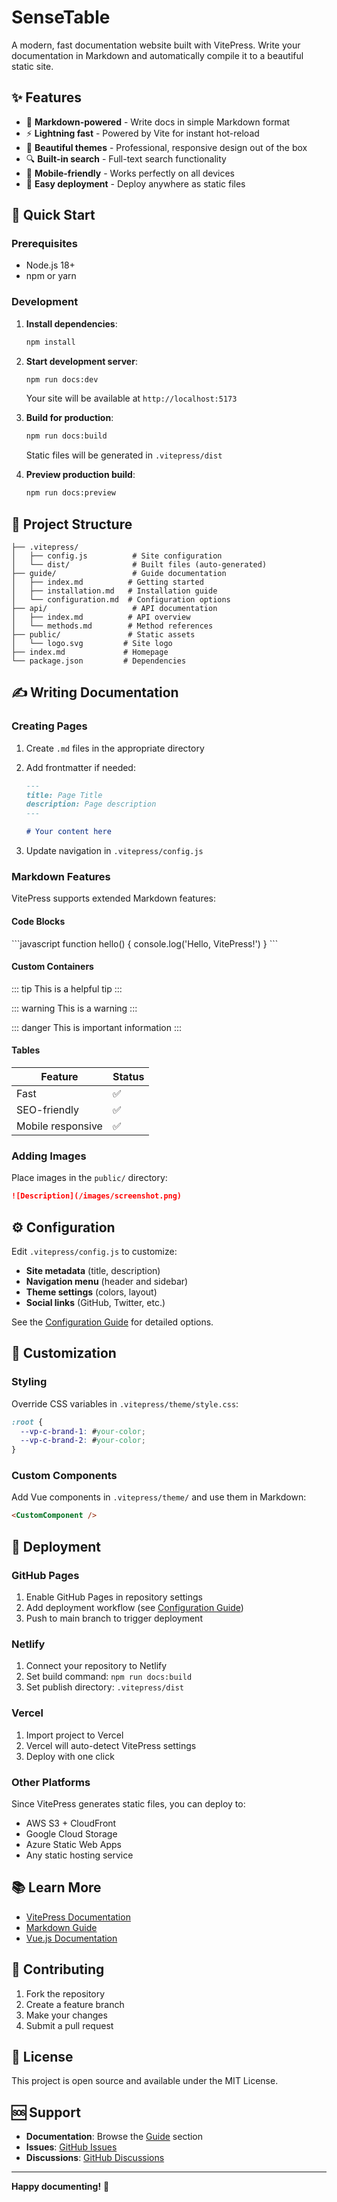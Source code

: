 # SenseTable

A modern, fast documentation website built with VitePress. Write your documentation in Markdown and automatically compile it to a beautiful static site.

## ✨ Features

- 📝 **Markdown-powered** - Write docs in simple Markdown format
- ⚡ **Lightning fast** - Powered by Vite for instant hot-reload
- 🎨 **Beautiful themes** - Professional, responsive design out of the box
- 🔍 **Built-in search** - Full-text search functionality
- 📱 **Mobile-friendly** - Works perfectly on all devices
- 🚀 **Easy deployment** - Deploy anywhere as static files

## 🚀 Quick Start

### Prerequisites

- Node.js 18+ 
- npm or yarn

### Development

1. **Install dependencies**:
   ```bash
   npm install
   ```

2. **Start development server**:
   ```bash
   npm run docs:dev
   ```
   
   Your site will be available at `http://localhost:5173`

3. **Build for production**:
   ```bash
   npm run docs:build
   ```
   
   Static files will be generated in `.vitepress/dist`

4. **Preview production build**:
   ```bash
   npm run docs:preview
   ```

## 📁 Project Structure

```
├── .vitepress/
│   ├── config.js          # Site configuration
│   └── dist/              # Built files (auto-generated)
├── guide/                 # Guide documentation
│   ├── index.md          # Getting started
│   ├── installation.md   # Installation guide
│   └── configuration.md  # Configuration options
├── api/                   # API documentation
│   ├── index.md          # API overview
│   └── methods.md        # Method references
├── public/               # Static assets
│   └── logo.svg         # Site logo
├── index.md             # Homepage
└── package.json         # Dependencies
```

## ✍️ Writing Documentation

### Creating Pages

1. Create `.md` files in the appropriate directory
2. Add frontmatter if needed:
   ```markdown
   ---
   title: Page Title
   description: Page description
   ---
   
   # Your content here
   ```

3. Update navigation in `.vitepress/config.js`

### Markdown Features

VitePress supports extended Markdown features:

#### Code Blocks
\`\`\`javascript
function hello() {
  console.log('Hello, VitePress!')
}
\`\`\`

#### Custom Containers
::: tip
This is a helpful tip
:::

::: warning
This is a warning
:::

::: danger
This is important information
:::

#### Tables
| Feature | Status |
|---------|--------|
| Fast | ✅ |
| SEO-friendly | ✅ |
| Mobile responsive | ✅ |

### Adding Images

Place images in the `public/` directory:

```markdown
![Description](/images/screenshot.png)
```

## ⚙️ Configuration

Edit `.vitepress/config.js` to customize:

- **Site metadata** (title, description)
- **Navigation menu** (header and sidebar)
- **Theme settings** (colors, layout)
- **Social links** (GitHub, Twitter, etc.)

See the [Configuration Guide](./guide/configuration.md) for detailed options.

## 🎨 Customization

### Styling

Override CSS variables in `.vitepress/theme/style.css`:

```css
:root {
  --vp-c-brand-1: #your-color;
  --vp-c-brand-2: #your-color;
}
```

### Custom Components

Add Vue components in `.vitepress/theme/` and use them in Markdown:

```markdown
<CustomComponent />
```

## 🚀 Deployment

### GitHub Pages

1. Enable GitHub Pages in repository settings
2. Add deployment workflow (see [Configuration Guide](./guide/configuration.md))
3. Push to main branch to trigger deployment

### Netlify

1. Connect your repository to Netlify
2. Set build command: `npm run docs:build`
3. Set publish directory: `.vitepress/dist`

### Vercel

1. Import project to Vercel
2. Vercel will auto-detect VitePress settings
3. Deploy with one click

### Other Platforms

Since VitePress generates static files, you can deploy to:
- AWS S3 + CloudFront
- Google Cloud Storage
- Azure Static Web Apps
- Any static hosting service

## 📚 Learn More

- [VitePress Documentation](https://vitepress.dev/)
- [Markdown Guide](https://www.markdownguide.org/)
- [Vue.js Documentation](https://vuejs.org/)

## 🤝 Contributing

1. Fork the repository
2. Create a feature branch
3. Make your changes
4. Submit a pull request

## 📄 License

This project is open source and available under the MIT License.

## 🆘 Support

- **Documentation**: Browse the [Guide](./guide/) section
- **Issues**: [GitHub Issues](https://github.com/SmooSenseAI/sense-table/issues)
- **Discussions**: [GitHub Discussions](https://github.com/SmooSenseAI/sense-table/discussions)

---

**Happy documenting!** 🎉 